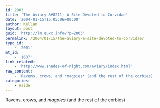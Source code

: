 ```yaml
---
id: 2003
title: 'The Aviary &#8211; A Site Devoted to Corvidae'
date: '2004-01-15T15:05:06+00:00'
author: Kellan
layout: post
guid: 'http://lm.quxx.info/?p=2003'
permalink: /2004/01/15/the-aviary-a-site-devoted-to-corvidae/
typo_id:
    - '2001'
mt_id:
    - '1637'
link_related:
    - 'http://www.shades-of-night.com/aviary/index.html'
raw_content:
    - 'Ravens, crows, and *magpies* (and the rest of the corbies)'
categories:
    - Aside
---
```


Ravens, crows, and *magpies* (and the rest of the corbies)